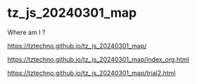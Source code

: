 # tz_js_20240301_map

Where am I ?

https://tztechno.github.io/tz_js_20240301_map/

https://tztechno.github.io/tz_js_20240301_map/index_org.html

https://tztechno.github.io/tz_js_20240301_map/trial2.html
